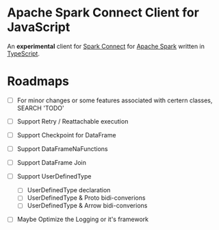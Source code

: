 # Apache Spark Connect Client for JavaScript

An <b><red>experimental</red></b> client for [Spark Connect](https://spark.apache.org/docs/latest/spark-connect-overview.html) for [Apache Spark](https://spark.apache.org/) written in [TypeScript](https://www.typescriptlang.org/).


# Roadmaps
- [ ] For minor changes or some features associated with certern classes, SEARCH 'TODO'
- [ ] Support Retry / Reattachable execution
- [ ] Support Checkpoint for DataFrame
- [ ] Support DataFrameNaFunctions
- [ ] Support DataFrame Join 
- [ ] Support UserDefinedType
  - [ ] UserDefinedType declaration
  - [ ] UserDefinedType & Proto bidi-converions
  - [ ] UserDefinedType & Arrow bidi-converions
- [ ] Maybe Optimize the Logging or it's framework

